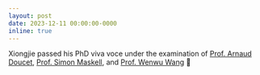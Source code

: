 ```yaml
---
layout: post
date: 2023-12-11 00:00:00-0000
inline: true
---
```


Xiongjie passed his PhD viva voce under the examination of [Prof. Arnaud Doucet](https://scholar.google.co.uk/citations?user=W4SZGV8AAAAJ&hl=en), [Prof. Simon Maskell](https://scholar.google.co.uk/citations?user=p1OtmlsAAAAJ&hl=en&oi=ao), and [Prof. Wenwu Wang]([https://scholar.google.co.uk/citations?user=W4SZGV8AAAAJ&hl=en](https://scholar.google.co.uk/citations?user=JQFnV5IAAAAJ&hl=en)https://scholar.google.co.uk/citations?user=JQFnV5IAAAAJ&hl=en) 🎉
